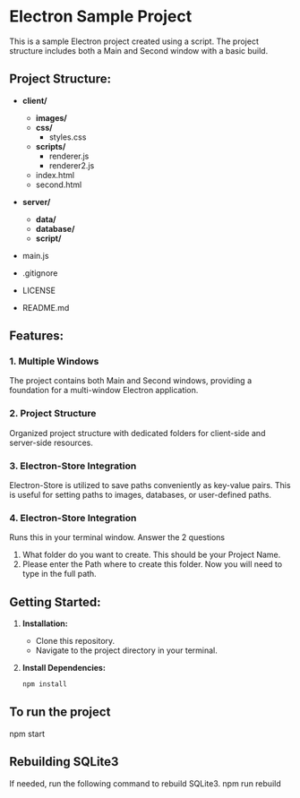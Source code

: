 # Electron Sample Project

This is a sample Electron project created using a script. The project structure includes both a Main and Second window with a basic build.

## Project Structure:

- **client/**
  - **images/**
  - **css/**
    - styles.css
  - **scripts/**
    - renderer.js
    - renderer2.js
  - index.html
  - second.html

- **server/**
  - **data/**
  - **database/**
  - **script/**

- main.js
- .gitignore
- LICENSE
- README.md

## Features:

### 1. Multiple Windows
The project contains both Main and Second windows, providing a foundation for a multi-window Electron application.

### 2. Project Structure
Organized project structure with dedicated folders for client-side and server-side resources.

### 3. Electron-Store Integration
Electron-Store is utilized to save paths conveniently as key-value pairs. This is useful for setting paths to images, databases, or user-defined paths.

### 4. Electron-Store Integration
Runs this in your terminal window. Answer the 2 questions 
1. What folder do you want to create. This should be your Project Name.
2. Please enter the Path where to create this folder. Now you will need to type in the full path.

## Getting Started:

1. **Installation:**
   - Clone this repository.
   - Navigate to the project directory in your terminal.

2. **Install Dependencies:**
   ```bash
   npm install

## To run the project 
npm start

## Rebuilding SQLite3
If needed, run the following command to rebuild SQLite3.
npm run rebuild
